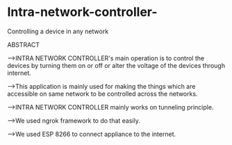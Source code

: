 # Intra-network-controller-
Controlling a device in any network


ABSTRACT




-->INTRA NETWORK CONTROLLER's main operation is to control the devices by turning them on
or off or alter the voltage of the devices through internet.

-->This application is mainly used for making the things which are accessible on same network to be
controlled across the networks.

-->INTRA NETWORK CONTROLLER mainly works on tunneling
principle.

-->We used ngrok framework to do that easily.

-->We used ESP 8266 to connect appliance to the internet.
